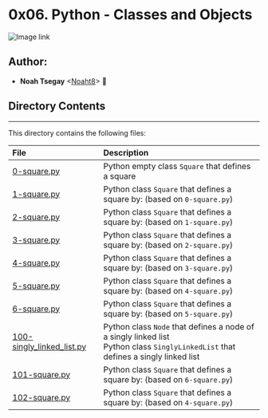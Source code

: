 # 0x06. Python - Classes and Objects

![Image link](https://res.cloudinary.com/practicaldev/image/fetch/s--qrfXMGRI--/c_limit%2Cf_auto%2Cfl_progressive%2Cq_auto%2Cw_880/https://dev-to-uploads.s3.amazonaws.com/i/x4uyhuar61encgujoeob.jpg)

## Author:
* **Noah Tsegay** <[Noaht8](https://github.com/Noaht8)>  &#128511;

## Directory Contents
___

This directory contains the following files:

|File| Description|
|:-------|:-------|
|[0-square.py](0-square.py)|Python empty class `Square` that defines a square|
|[1-square.py](1-square.py)|Python class `Square` that defines a square by: (based on `0-square.py`)|
|[2-square.py](2-square.py)|Python class `Square` that defines a square by: (based on `1-square.py`)|
|[3-square.py](3-square.py)|Python class `Square` that defines a square by: (based on `2-square.py`)|
|[4-square.py](4-square.py)|Python class `Square` that defines a square by: (based on `3-square.py`)|
|[5-square.py](5-square.py)|Python class `Square` that defines a square by: (based on `4-square.py`)|
|[6-square.py](6-square.py)|Python class `Square` that defines a square by: (based on `5-square.py`)|
|[100-singly_linked_list.py](100-singly_linked_list.py)|Python class `Node` that defines a node of a singly linked list<br>Python class `SinglyLinkedList` that defines a singly linked list|
|[101-square.py](101-square.py)|Python class `Square` that defines a square by: (based on `6-square.py`)|
|[102-square.py](102-square.py)|Python class `Square` that defines a square by: (based on `4-square.py`)|
